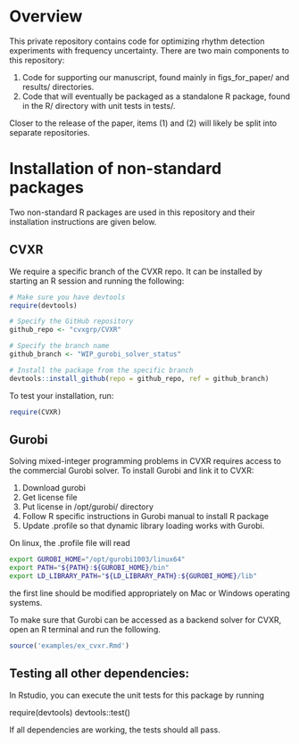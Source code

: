 # Overview
This private repository contains code for optimizing rhythm detection experiments with frequency uncertainty. There are two main components to this repository:

1. Code for supporting our manuscript, found mainly in figs_for_paper/ and results/ directories.
2. Code that will eventually be packaged as a standalone R package, found in the R/ directory with unit tests in tests/.

Closer to the release of the paper, items (1) and (2) will likely be split into separate repositories. 


# Installation of non-standard packages
Two non-standard R packages are used in this repository and their installation instructions are given below.

## CVXR
We require a specific branch of the CVXR repo. It can be installed by starting an R session and running the following: 
```R
# Make sure you have devtools
require(devtools)

# Specify the GitHub repository
github_repo <- "cvxgrp/CVXR"

# Specify the branch name 
github_branch <- "WIP_gurobi_solver_status"

# Install the package from the specific branch
devtools::install_github(repo = github_repo, ref = github_branch)
```

To test your installation, run:
```R
require(CVXR)
```

## Gurobi

Solving mixed-integer programming problems in CVXR requires access to the commercial Gurobi solver. To install Gurobi and link it to CVXR:

1. Download gurobi
2. Get license file
3. Put license in /opt/gurobi/ directory
4. Follow R specific instructions in Gurobi manual to install R package
5. Update .profile so that dynamic library loading works with Gurobi. 

On linux, the .profile file will read
```bash
export GUROBI_HOME="/opt/gurobi1003/linux64"
export PATH="${PATH}:${GUROBI_HOME}/bin"
export LD_LIBRARY_PATH="${LD_LIBRARY_PATH}:${GUROBI_HOME}/lib"
```

the first line should be modified appropriately on Mac or Windows operating systems.


To make sure that Gurobi can be accessed as a backend solver for CVXR, open an R terminal and run the following.
```R
source('examples/ex_cvxr.Rmd')
```

## Testing all other dependencies:
In Rstudio, you can execute the unit tests for this package by running

  require(devtools)
  devtools::test()

If all dependencies are working, the tests should all pass.
